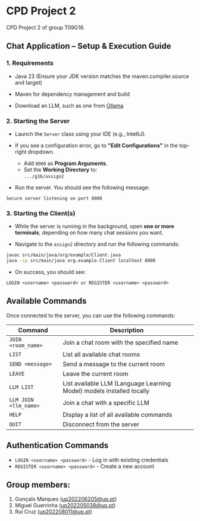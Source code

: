 # CPD Project 2

CPD Project 2 of group T09G16.

## Chat Application – Setup & Execution Guide

### 1. Requirements

- Java 23 (Ensure your JDK version matches the maven.compiler.source and target)

- Maven for dependency management and build

- Download an LLM, such as one from [Ollama](https://ollama.com/library)

### 2. Starting the Server

- Launch the `Server` class using your IDE (e.g., IntelliJ).
- If you see a configuration error, go to **"Edit Configurations"** in the top-right dropdown.
    - Add `8000` as **Program Arguments**.
    - Set the **Working Directory** to:  
      `.../g16/assign2`

- Run the server. You should see the following message:

`
Secure server listening on port 8000
`

### 3. Starting the Client(s)

- While the server is running in the background, open **one or more terminals**, depending on how many chat sessions you want.

- Navigate to the `assign2` directory and run the following commands:

```bash
javac src/main/java/org/example/Client.java
java -cp src/main/java org.example.Client localhost 8000
```

- On success, you should see:

`
LOGIN <username> <password> or REGISTER <username> <password>
`

## Available Commands

Once connected to the server, you can use the following commands:

| Command | Description
|-----|-----
| `JOIN <room_name>` | Join a chat room with the specified name
| `LIST` | List all available chat rooms
| `SEND <message>` | Send a message to the current room
| `LEAVE` | Leave the current room
| `LLM LIST` | List available LLM (Language Learning Model) models installed locally
| `LLM JOIN <llm_name>` | Join a chat with a specific LLM
| `HELP` | Display a list of all available commands
| `QUIT` | Disconnect from the server

## Authentication Commands

- `LOGIN <username> <password>` - Log in with existing credentials
- `REGISTER <username> <password>` - Create a new account

## Group members:

1. Gonçalo Marques (up202206205@up.pt)
2. Miguel Guerrinha (up202205038@up.pt)
3. Rui Cruz (up202208011@up.pt)
